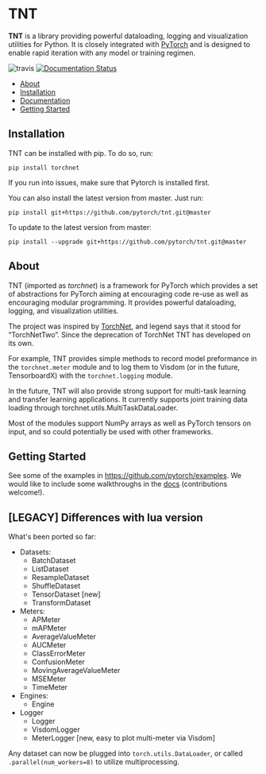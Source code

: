 TNT
==========

**TNT** is a library providing powerful dataloading, logging and visualization utilities for Python.
It is closely integrated with [PyTorch](http://pytorch.org) and is designed to enable rapid iteration with any model
or training regimen.

![travis](https://travis-ci.org/pytorch/tnt.svg?branch=master)
[![Documentation Status](https://readthedocs.org/projects/tnt/badge/?version=latest)](http://tnt.readthedocs.io/en/latest/?badge=latest)

- [About](#about)
- [Installation](#installation)
- [Documentation](http://tnt.readthedocs.io)
- [Getting Started](#getting-started)


## Installation

TNT can be installed with pip. To do so, run:

```buildoutcfg
pip install torchnet
```

If you run into issues, make sure that Pytorch is installed first.

You can also install the latest version from master. Just run:

```buildoutcfg
pip install git+https://github.com/pytorch/tnt.git@master
```

To update to the latest version from master:

```buildoutcfg
pip install --upgrade git+https://github.com/pytorch/tnt.git@master
```

## About
TNT (imported as _torchnet_) is a framework for PyTorch which provides a set of abstractions for PyTorch
aiming at encouraging code re-use as well as encouraging modular programming. It provides powerful dataloading, logging,
and visualization utilities.

The project was inspired by [TorchNet](https://github.com/torchnet/torchnet), and legend says that it stood for “TorchNetTwo”.
Since the deprecation of TorchNet TNT has developed on its own.

For example, TNT provides simple methods to record model preformance in the `torchnet.meter` module and to log them to Visdom
(or in the future, TensorboardX) with the `torchnet.logging` module.

In the future, TNT will also provide strong support for multi-task learning and transfer learning applications. It
currently supports joint training data loading through torchnet.utils.MultiTaskDataLoader.

Most of the modules support NumPy arrays as well as PyTorch tensors on input, and so could potentially be used with
other frameworks.


## Getting Started
See some of the examples in https://github.com/pytorch/examples. We would like to include some walkthroughs in the
[docs](https://tnt.readthedocs.io) (contributions welcome!).


## [LEGACY] Differences with lua version

What's been ported so far:

 * Datasets:
   * BatchDataset
   * ListDataset
   * ResampleDataset
   * ShuffleDataset
   * TensorDataset [new]
   * TransformDataset
 * Meters:
   * APMeter
   * mAPMeter
   * AverageValueMeter
   * AUCMeter
   * ClassErrorMeter
   * ConfusionMeter
   * MovingAverageValueMeter
   * MSEMeter
   * TimeMeter
 * Engines:
   * Engine
 * Logger
   * Logger
   * VisdomLogger
   * MeterLogger [new, easy to plot multi-meter via Visdom]

 Any dataset can now be plugged into `torch.utils.DataLoader`, or called
 `.parallel(num_workers=8)` to utilize multiprocessing.
